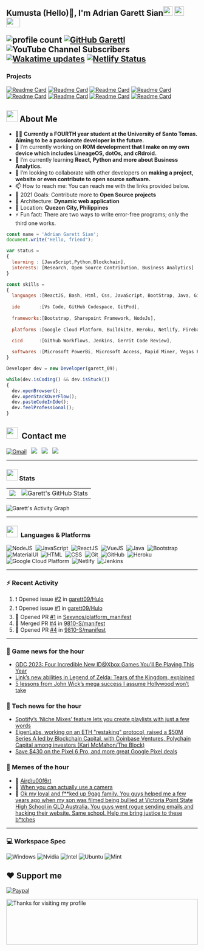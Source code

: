 <h2> Kumusta (Hello)🙏, I'm Adrian Garett Sian<img src="https://cultofthepartyparrot.com/parrots/hd/githubparrot.gif" width="25" height="25"/>
    <img src="https://cultofthepartyparrot.com/flags/hd/iranparrot.gif" width="25" height="25"/>
    <img src="https://cultofthepartyparrot.com/parrots/asyncparrot.gif" width="36" height="25"/>
 

![profile count](https://komarev.com/ghpvc/?username=garett09&color=red) 
[![GitHub Garettl](https://img.shields.io/github/followers/garett09?label=follow&style=social)](https://github.com/garett09) 
![YouTube Channel Subscribers](https://img.shields.io/youtube/channel/subscribers/UChAoCAh1jVTaMz0Sc61X5Xw?style=social) 
[![Wakatime updates](https://github.com/garett09/garett09/actions/workflows/update-commits.yml/badge.svg?branch=main)](https://github.com/garett09/garett09/actions/workflows/update-commits.yml) 
[![Netlify Status](https://api.netlify.com/api/v1/badges/62999bf4-98d2-4882-a325-da266023bf2b/deploy-status)](https://app.netlify.com/sites/cocky-mccarthy-7a67fb/deploys)
&nbsp;
    
### Projects
[![Readme Card](https://github-readme-stats.vercel.app/api/pin/?username=garett09&repo=tapos-na-ba-ang-covid-ph&show_owner=true)](https://github.com/garett09/tapos-na-ba-ang-covid-ph)
[![Readme Card](https://github-readme-stats.vercel.app/api/pin/?username=garett09&repo=project-COVID&show_owner=true)](https://github.com/garett09/project-COVID)
[![Readme Card](https://github-readme-stats.vercel.app/api/pin/?username=garett09&repo=afk-hotel&show_owner=true)](https://github.com/garett09/afk-hotel)
[![Readme Card](https://github-readme-stats.vercel.app/api/pin/?username=garett09&repo=garett09&show_owner=true)](https://github.com/garett09/garett09)
[![Readme Card](https://github-readme-stats.vercel.app/api/pin/?username=garett09&repo=myhub&show_owner=true)](https://github.com/garett09/myhub)
[![Readme Card](https://github-readme-stats.vercel.app/api/pin/?username=garett09&repo=techfolio&show_owner=true)](https://github.com/garett09/techfolio)
[![Readme Card](https://github-readme-stats.vercel.app/api/pin/?username=garett09&repo=Hulo&show_owner=true)](https://github.com/garett09/Hulo)
[![Readme Card](https://github-readme-stats.vercel.app/api/pin/?username=garett09&repo=iesu-artisan&show_owner=true)](https://github.com/garett09/Iesu-artisan)


    
## <img src="https://media.giphy.com/media/fTsZNbPQxJWtor2LXE/giphy.gif"  width="30">&nbsp;About Me
-   👩‍💻  **Currently a FOURTH year student at the University of Santo Tomas. Aiming to be a passionate developer in the future.**
-   🔭  I’m currently working on  **ROM development that I make on my own device which includes LineageOS, dotOs, and cRdroid.**
-   🌱  I’m currently learning **React, Python and more about Business Analytics.**
-   👯  I’m looking to collaborate with other developers on **making a project, website or even contribute to open source software.**
-   📫  How to reach me: You can reach me with the links provided below. 
-   🥅  2021 Goals: Contribute more to **Open Source projects**
-   👷  Architecture: **Dynamic web application**
-   📍   Location: **Quezon City, Philippines** 
-   ⚡  Fun fact: There are two ways to write error-free programs; only the third one works.

```javascript
const name = 'Adrian Garett Sian';
document.write("Hello, friend");

var status = 
{ 
  learning : [JavaScript,Python,Blockchain],
  interests: [Research, Open Source Contribution, Business Analytics]
}

const skills = 
{
  languages :[ReactJS, Bash, Html, Css, JavaScript, BootStrap, Java, Git, Markdown, VueJS, Material Ui],
  
  ide       :[Vs Code, GitHub Codespace, GitPod],
  
  frameworks:[Bootstrap, Sharepoint Framework, NodeJs],
  
  platforms :[Google Cloud Platform, Buildkite, Heroku, Netlify, Firebase, Cloudflare],
  
  cicd      :[Github Workflows, Jenkins, Gerrit Code Review],

  softwares :[Microsoft PowerBi, Microsoft Access, Rapid Miner, Vegas Pro]
}

Developer dev = new Developer(garett_09);

while(dev.isCoding() && dev.isStuck())  
{
  dev.openBrowser();
  dev.openStackOverFlow();
  dev.pasteCodeInIde();
  dev.feelProfessional();
}
```

## <img src="https://media.giphy.com/media/c5vDr1rkcbcrBwG9SX/giphy.gif" width="30">&nbsp; Contact me

<a href="mailto:adriansian@gmail.com"><img alt="Gmail" src="https://img.shields.io/badge/Gmail-D14836?style=for-the-badge&logo=gmail&logoColor=white" /></a> &nbsp;
<a href="https://instagram.com/adriansian"><img src="https://img.shields.io/badge/@adriansian_-E4405F?style=for-the-badge&logo=instagram&logoColor=white"/></a> &nbsp;
<a href="https://t.me/garett_09"><img src="https://img.shields.io/badge/@garett_09_-2CA5E0?style=for-the-badge&logo=telegram&logoColor=white"/></a> &nbsp;
<a href="https://www.linkedin.com/in/adrian-garett-sian-766775159/"><img src="https://img.shields.io/badge/-Adrian%20Garett%20Sian-blue?style=flat-square&logo=Linkedin&logoColor=white&link=https://www.linkedin.com/in/adrian-garett-sian-766775159/"/></a> &nbsp;

---
    
    
### <img src="https://media.giphy.com/media/l378c04F2fjeZ7vH2/giphy.gif" width="30">&nbsp;Stats
<table>
<tr>
<td>
<img align="center" src="https://github-readme-streak-stats.herokuapp.com/?user=garett09&theme=buefy-dark&date_format=M%20j%5B%2C%20Y%5D](http://github-readme-streak-stats.herokuapp.com?user=garett09&theme=highcontrast&border_radius=4.8&date_format=M%20j%5B%2C%20Y%5D](http://github-readme-streak-stats.herokuapp.com?user=garett09&theme=bear&border_radius=4.8&date_format=M%20j%5B%2C%20Y%5D" />
</td>
<td>
<img align="center" src="https://github-readme-stats.vercel.app/api/top-langs/?username=garett09&langs_count=10&layout=compact&theme=material-palenight&hide=html,Tcl" alt="Garett's GitHub Stats" />
</td>
</tr>
</table>
    

![Garett's Activity Graph](https://activity-graph.herokuapp.com/graph?username=garett09&bg_color=1d1f21&color=ffffff&line=ffed00&point=ffffff&area=true&count_private=true&)
    
---

###  <img src="https://media.giphy.com/media/WUlplcMpOCEmTGBtBW/giphy.gif" width="30"> &nbsp;Languages & Platforms

![NodeJS](https://img.shields.io/badge/Node.js-43853D?style=for-the-badge&logo=node.js&logoColor=white)&nbsp;
![JavaScript](https://img.shields.io/badge/JavaScript-F7DF1E?style=for-the-badge&logo=javascript&logoColor=black)&nbsp;
![ReactJS](https://img.shields.io/badge/React.js-20232A?style=for-the-badge&logo=react&logoColor=61DAFB)&nbsp;
![VueJS](https://img.shields.io/badge/Vue.js-35495E?style=for-the-badge&logo=vuedotjs&logoColor=4FC08D)&nbsp;
![Java](https://img.shields.io/badge/Java-ED8B00?style=for-the-badge&logo=java&logoColor=white)&nbsp;
![Bootstrap](https://img.shields.io/badge/Bootstrap-563D7C?style=for-the-badge&logo=bootstrap&logoColor=white)&nbsp;
![MaterialUI](https://img.shields.io/badge/Material--UI-0081CB?style=for-the-badge&logo=material-ui&logoColor=white)&nbsp;
![HTML](https://img.shields.io/badge/HTML-E34F26?style=for-the-badge&logo=html5&logoColor=white)&nbsp;
![CSS](https://img.shields.io/badge/CSS-1572B6?style=for-the-badge&logo=css&logoColor=white)&nbsp;
![Git](https://img.shields.io/badge/git-%23F05033.svg?style=for-the-badge&logo=git&logoColor=white)&nbsp;
![GitHub](https://img.shields.io/badge/GitHub-100000?style=for-the-badge&logo=github&logoColor=white)&nbsp;
![Heroku](https://img.shields.io/badge/Heroku-430098?style=for-the-badge&logo=heroku&logoColor=white)&nbsp;
![Google Cloud Platform](https://img.shields.io/badge/Google_Cloud-4285F4?style=for-the-badge&logo=google-cloud&logoColor=white)&nbsp;
![Netlify](https://img.shields.io/badge/Netlify-00C7B7?style=for-the-badge&logo=netlify&logoColor=white)&nbsp;
![Jenkins](https://img.shields.io/badge/Jenkins-D24939?style=for-the-badge&logo=Jenkins&logoColor=white)&nbsp;
    	

---


### :zap: Recent Activity

<!--START_SECTION:activity-->
1. ❗️ Opened issue [#2](https://github.com/garett09/Hulo/issues/2) in [garett09/Hulo](https://github.com/garett09/Hulo)
2. ❗️ Opened issue [#1](https://github.com/garett09/Hulo/issues/1) in [garett09/Hulo](https://github.com/garett09/Hulo)
3. 💪 Opened PR [#1](https://github.com/Sexynos/platform_manifest/pull/1) in [Sexynos/platform_manifest](https://github.com/Sexynos/platform_manifest)
4. 🎉 Merged PR [#4](https://github.com/9810-S/manifest/pull/4) in [9810-S/manifest](https://github.com/9810-S/manifest)
5. 💪 Opened PR [#4](https://github.com/9810-S/manifest/pull/4) in [9810-S/manifest](https://github.com/9810-S/manifest)
<!--END_SECTION:activity-->

---

### 📣 Game news for the hour

<!-- GAME:START -->
 - [GDC 2023: Four Incredible New ID@Xbox Games You’ll Be Playing This Year](https://news.xbox.com/en-us/2023/03/28/id-xbox-gdc-venba-lamplighters-league-botany-manor-planet-of-lana/)
 - [Link’s new abilities in Legend of Zelda: Tears of the Kingdom, explained](https://www.polygon.com/zelda-tears-of-the-kingdom-guide/23660112/abilities-fuse-ascend-recall-ultrahand)
 - [5 lessons from John Wick’s mega success I assume Hollywood won’t take](https://www.polygon.com/23658403/john-wick-box-office-success-future-movies)<!-- GAME:END -->

### 📣 Tech news for the hour

<!-- TECH:START -->
 - [Spotify’s ‘Niche Mixes’ feature lets you create playlists with just a few words](https://www.androidauthority.com/spotify-niche-mixes-3306855/)
 - [EigenLabs, working on an ETH &quot;restaking&quot; protocol, raised a $50M Series A led by Blockchain Capital, with Coinbase Ventures, Polychain Capital among investors &lpar;Kari McMahon/The Block&rpar;](http://www.techmeme.com/230328/p28#a230328p28)
 - [Save $430 on the Pixel 6 Pro, and more great Google Pixel deals](https://www.androidauthority.com/best-google-pixel-deals-1106212/)<!-- TECH:END -->

### 📣 Memes of the hour

<!-- MEMES:START -->
 - 🚖 [Airp\u00f6rt](http://9gag.com/gag/aYVEnn2)
 - 🚯 [When you can actually use a camera](http://9gag.com/gag/aMEB6OM)
 - 🚯 [Ok my loyal and f**ked up 9gag family. You guys helped me a few years ago when my son was filmed being bullied at Victoria Point State High School in QLD Australia. You guys went rogue sending emails and hacking their website. Same school. Help me bring justice to these b*tches](http://9gag.com/gag/az2dw9m)<!-- MEMES:END -->

--- 



### 💻 Workspace Spec

![Windows](https://img.shields.io/badge/Windows-11-0078D6?style=for-the-badge&logo=windows&logoColor=white)
![Nvidia](https://img.shields.io/badge/NVIDIA-RTX4090TI-76B900?style=for-the-badge&logo=nvidia&logoColor=white)
![Intel](https://img.shields.io/badge/Intel-Core_i7_13th-0071C5?style=for-the-badge&logo=intel&logoColor=white)
![Ubuntu](https://img.shields.io/badge/Ubuntu-E95420?style=for-the-badge&logo=ubuntu&logoColor=white)
![Mint](https://img.shields.io/badge/Linux_Mint-87CF3E?style=for-the-badge&logo=linux-mint&logoColor=white)


## ❤ Support me
[![Paypal](https://img.shields.io/badge/PayPal-garett_09?style=for-the-badge&logo=paypal&logoColor=white)](https://paypal.me/garett_09)

<img height="120" alt="Thanks for visiting my profile" width="100%" src="https://github.com/dibyendu415/dibyendu415/blob/master/marquee.svg" />

